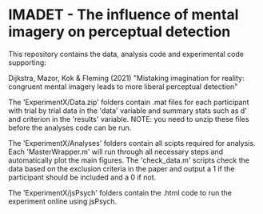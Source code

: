 # IMADET - The influence of mental imagery on perceptual detection

This repository contains the data, analysis code and experimental code supporting: 

Dijkstra, Mazor, Kok & Fleming (2021) "Mistaking imagination for reality: congruent mental imagery leads to more liberal perceptual detection"

The 'ExperimentX/Data.zip' folders contain .mat files for each participant with trial by trial data in the 'data' variable and summary stats such as d' and criterion in the 'results' variable. NOTE: you need to unzip these files before the analyses code can be run.

The 'ExperimentX/Analyses' folders contain all scipts required for analysis. Each 'MasterWrapper.m' will run through all necessary steps and automatically plot the main figures. 
The 'check_data.m' scripts check the data based on the exclusion criteria in the paper and output a 1 if the participant should be included and a 0 if not. 

The 'ExperimentX/jsPsych' folders contain the .html code to run the experiment online using jsPsych. 

